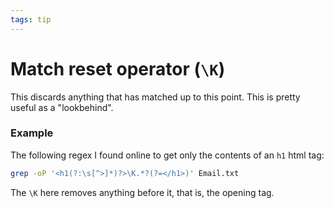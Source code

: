 ```yaml
---
tags: tip
---
```


# Match reset operator (`\K`)
This discards anything that has matched up to this point. This is pretty useful as a "lookbehind".

### Example
The following regex I found online to get only the contents of an `h1` html tag:

```bash
grep -oP '<h1(?:\s[^>]*)?>\K.*?(?=</h1>)' Email.txt
```

The `\K` here removes anything before it, that is, the opening tag.
